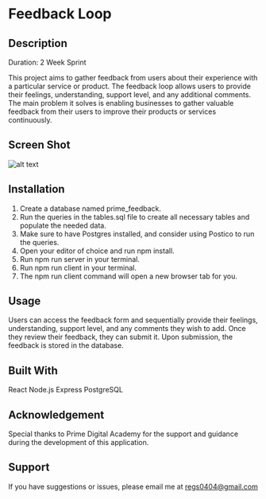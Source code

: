 # Feedback Loop

## Description

Duration: 2 Week Sprint

This project aims to gather feedback from users about their experience with a particular service or product. The feedback loop allows users to provide their feelings, understanding, support level, and any additional comments. The main problem it solves is enabling businesses to gather valuable feedback from their users to improve their products or services continuously.

## Screen Shot

![alt text](<public/Screenshot 2024-02-10 at 5.49.27 PM.png>)

## Installation

1. Create a database named prime_feedback.
2. Run the queries in the tables.sql file to create all necessary tables and populate the needed data.
3. Make sure to have Postgres installed, and consider using Postico to run the queries.
4. Open your editor of choice and run npm install.
5. Run npm run server in your terminal.
6. Run npm run client in your terminal.
7. The npm run client command will open a new browser tab for you.

## Usage

Users can access the feedback form and sequentially provide their feelings, understanding, support level, and any comments they wish to add. Once they review their feedback, they can submit it. Upon submission, the feedback is stored in the database.

## Built With

React
Node.js
Express
PostgreSQL

## Acknowledgement

Special thanks to Prime Digital Academy for the support and guidance during the development of this application.

## Support

If you have suggestions or issues, please email me at regs0404@gmail.com

